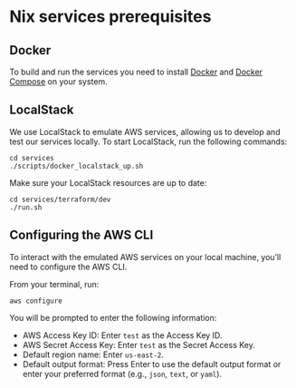 # Nix services prerequisites

## Docker

To build and run the services you need to install [Docker](https://docs.docker.com/desktop/) and [Docker Compose](https://docs.docker.com/compose/install) on your system.

## LocalStack

We use LocalStack to emulate AWS services, allowing us to develop and test our services locally. To start LocalStack, run the following commands:

```
cd services
./scripts/docker_localstack_up.sh
```

Make sure your LocalStack resources are up to date:

```
cd services/terraform/dev
./run.sh
```

## Configuring the AWS CLI

To interact with the emulated AWS services on your local machine, you’ll need to configure the AWS CLI.

From your terminal, run:

```
aws configure
```

You will be prompted to enter the following information:

- AWS Access Key ID: Enter `test` as the Access Key ID.
- AWS Secret Access Key: Enter `test` as the Secret Access Key.
- Default region name: Enter `us-east-2`.
- Default output format: Press Enter to use the default output format or enter your preferred format (e.g., `json`, `text`, or `yaml`).
